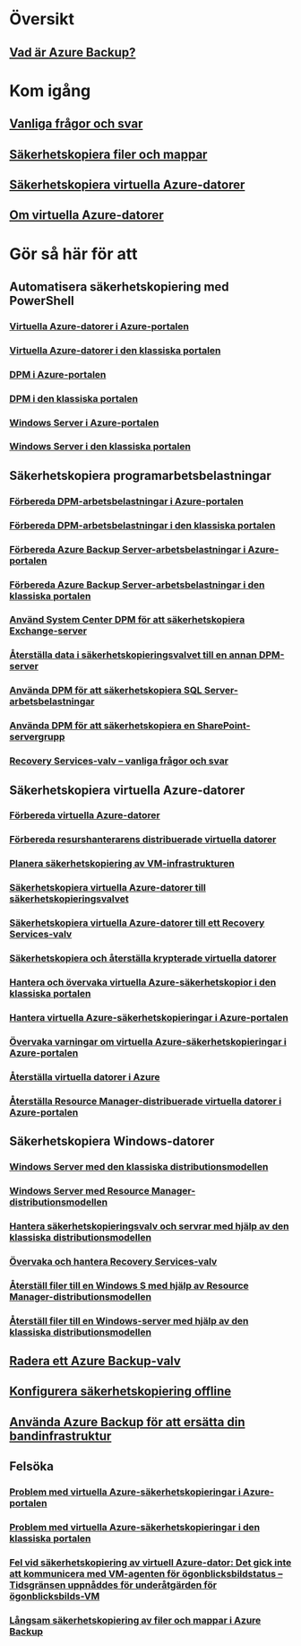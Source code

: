 # Översikt
## [Vad är Azure Backup?](backup-introduction-to-azure-backup.md)
# Kom igång
## [Vanliga frågor och svar](backup-azure-backup-faq.md)
## [Säkerhetskopiera filer och mappar](backup-try-azure-backup-in-10-mins.md)
## [Säkerhetskopiera virtuella Azure-datorer](backup-azure-vms-first-look.md)
## [Om virtuella Azure-datorer](backup-azure-vms-first-look-arm.md)
# Gör så här för att
## Automatisera säkerhetskopiering med PowerShell
### [Virtuella Azure-datorer i Azure-portalen](backup-azure-vms-automation.md)
### [Virtuella Azure-datorer i den klassiska portalen](backup-azure-vms-classic-automation.md)
### [DPM i Azure-portalen](backup-dpm-automation.md)
### [DPM i den klassiska portalen](backup-dpm-automation-classic.md)
### [Windows Server i Azure-portalen](backup-client-automation.md)
### [Windows Server i den klassiska portalen](backup-client-automation-classic.md)
## Säkerhetskopiera programarbetsbelastningar
### [Förbereda DPM-arbetsbelastningar i Azure-portalen](backup-azure-dpm-introduction.md)
### [Förbereda DPM-arbetsbelastningar i den klassiska portalen](backup-azure-dpm-introduction-classic.md)
### [Förbereda Azure Backup Server-arbetsbelastningar i Azure-portalen](backup-azure-microsoft-azure-backup.md)
### [Förbereda Azure Backup Server-arbetsbelastningar i den klassiska portalen](backup-azure-microsoft-azure-backup-classic.md)
### [Använd System Center DPM för att säkerhetskopiera Exchange-server](backup-azure-backup-exchange-server.md)
### [Återställa data i säkerhetskopieringsvalvet till en annan DPM-server](backup-azure-alternate-dpm-server.md)
### [Använda DPM för att säkerhetskopiera SQL Server-arbetsbelastningar](backup-azure-backup-sql.md)
### [Använda DPM för att säkerhetskopiera en SharePoint-servergrupp](backup-azure-backup-sharepoint.md)
### [Recovery Services-valv – vanliga frågor och svar](backup-azure-backup-ibiza-faq.md)
## Säkerhetskopiera virtuella Azure-datorer
### [Förbereda virtuella Azure-datorer](backup-azure-vms-prepare.md)
### [Förbereda resurshanterarens distribuerade virtuella datorer](backup-azure-arm-vms-prepare.md)
### [Planera säkerhetskopiering av VM-infrastrukturen](backup-azure-vms-introduction.md)
### [Säkerhetskopiera virtuella Azure-datorer till säkerhetskopieringsvalvet](backup-azure-vms.md)
### [Säkerhetskopiera virtuella Azure-datorer till ett Recovery Services-valv](backup-azure-arm-vms.md)
### [Säkerhetskopiera och återställa krypterade virtuella datorer](backup-azure-vms-encryption.md)
### [Hantera och övervaka virtuella Azure-säkerhetskopior i den klassiska portalen](backup-azure-manage-vms-classic.md)
### [Hantera virtuella Azure-säkerhetskopieringar i Azure-portalen](backup-azure-manage-vms.md)
### [Övervaka varningar om virtuella Azure-säkerhetskopieringar i Azure-portalen](backup-azure-monitor-vms.md)
### [Återställa virtuella datorer i Azure](backup-azure-restore-vms.md)
### [Återställa Resource Manager-distribuerade virtuella datorer i Azure-portalen](backup-azure-arm-restore-vms.md)
## Säkerhetskopiera Windows-datorer
### [Windows Server med den klassiska distributionsmodellen](backup-configure-vault-classic.md)
### [Windows Server med Resource Manager-distributionsmodellen](backup-configure-vault.md)
### [Hantera säkerhetskopieringsvalv och servrar med hjälp av den klassiska distributionsmodellen](backup-azure-manage-windows-server-classic.md)
### [Övervaka och hantera Recovery Services-valv](backup-azure-manage-windows-server.md)
### [Återställ filer till en Windows S med hjälp av Resource Manager-distributionsmodellen](backup-azure-restore-windows-server.md)
### [Återställ filer till en Windows-server med hjälp av den klassiska distributionsmodellen](backup-azure-restore-windows-server-classic.md)

## [Radera ett Azure Backup-valv](backup-azure-delete-vault.md)
## [Konfigurera säkerhetskopiering offline](backup-azure-backup-import-export.md)
## [Använda Azure Backup för att ersätta din bandinfrastruktur](backup-azure-backup-cloud-as-tape.md)
## Felsöka
### [Problem med virtuella Azure-säkerhetskopieringar i Azure-portalen](backup-azure-vms-troubleshoot.md)
### [Problem med virtuella Azure-säkerhetskopieringar i den klassiska portalen](backup-azure-vms-troubleshoot-classic.md)
### [Fel vid säkerhetskopiering av virtuell Azure-dator: Det gick inte att kommunicera med VM-agenten för ögonblicksbildstatus – Tidsgränsen uppnåddes för underåtgärden för ögonblicksbilds-VM](backup-azure-troubleshoot-vm-backup-fails-snapshot-timeout.md)
### [Långsam säkerhetskopiering av filer och mappar i Azure Backup](backup-azure-troubleshoot-slow-backup-performance-issue.md)


<!--HONumber=Nov16_HO2-->


